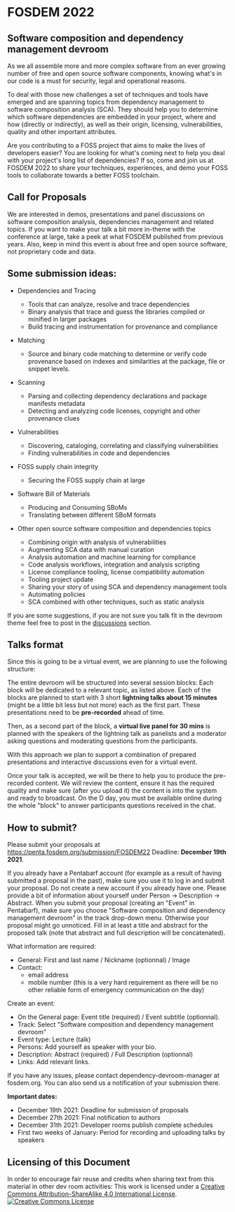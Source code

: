 # FOSDEM 2022

## Software composition and dependency management devroom

As we all assemble more and more complex software from an ever growing number of free and open source software components, knowing what's in our code is a must for security, legal and operational reasons.

To deal with those new challenges a set of techniques and tools have emerged and are spanning topics from dependency management to software composition analysis (SCA). They should help you to determine which software dependencies are embedded in your project, where and how (directly or indirectly), as well as their origin, licensing, vulnerabilities, quality and other important attributes.

Are you contributing to a FOSS project that aims to make the lives of developers easier? You are looking for what's coming next to help you deal with your project's long list of dependencies? If so, come and join us at FOSDEM 2022 to share your techniques, experiences, and demo your FOSS tools to collaborate towards a better FOSS toolchain.

## Call for Proposals

We are interested in demos, presentations and panel discussions on software composition analysis, dependencies management and related topics.
If you want to make your talk a bit more in-theme with the conference at large, take a peek at what FOSDEM published from previous years. Also, keep in mind this event is about free and open source software, not proprietary code and data.

## Some submission ideas:

- Dependencies and Tracing
  - Tools that can analyze, resolve and trace dependencies
  - Binary analysis that trace and guess the libraries compiled or minified in larger packages
  - Build tracing and instrumentation for provenance and compliance

- Matching
  - Source and binary code matching to determine or verify code provenance based on indexes and similarities at the package, file or snippet levels.

- Scanning
  - Parsing and collecting dependency declarations and package manifests metadata
  - Detecting and analyzing code licenses, copyright and other provenance clues

- Vulnerabilities
  - Discovering, cataloging, correlating and classifying vulnerabilities
  - Finding vulnerabilities in code and dependencies

- FOSS supply chain integrity
  - Securing the FOSS supply chain at large

- Software Bill of Materials
  - Producing and Consuming SBoMs
  - Translating between different SBoM formats

- Other open source software composition and dependencies topics
  - Combining origin with analysis of vulnerabilities
  - Augmenting SCA data with manual curation
  - Analysis automation and machine learning for compliance
  - Code analysis workflows, integration and analysis scripting
  - License compliance tooling, license compatibility automation
  - Tooling project update
  - Sharing your story of using SCA and dependency management tools
  - Automating policies
  - SCA combined with other techniques, such as static analysis

If you are some suggestions, if you are not sure you talk fit in the devroom theme feel free to post in the [discussions](https://github.com/software-composition-analysis/fosdem-2022-devroom/discussions) section.

## Talks format

Since this is going to be a virtual event, we are planning to use the following structure:

The entire devroom will be structured into several session blocks: Each block will be dedicated to a relevant topic, as listed above. Each of the blocks are planned to start with 3 short **lightning talks about 15 minutes** (might be a little bit less but not more) each as the first part. These presentations need to be **pre-recorded** ahead of time.

Then, as a second part of the block, a **virtual live panel for 30 mins** is planned with the speakers of the lightning talk as panelists and a moderator asking questions and moderating questions from the participants. 

With this approach we plan to support a combination of prepared presentations and interactive discussions even for a virtual event.

Once your talk is accepted, we will be there to help you to produce the pre-recorded content. We will review the content, ensure it has the required quality and make sure (after you upload it) the content is into the system and ready to broadcast. On the D day, you must be available online during the whole "block" to answer participants questions received in the chat.
    
## How to submit?

Please submit your proposals at https://penta.fosdem.org/submission/FOSDEM22 Deadline: **December 19th 2021**.

If you already have a Pentabarf account (for example as a result of having submitted a proposal in the past), make sure you use it to log in and submit your proposal. Do not create a new account if you already have one. Please provide a bit of information about yourself under Person -> Description -> Abstract. When you submit your proposal (creating an "Event" in Pentabarf), make sure you choose "Software composition and dependency management devroom" in the track drop-down menu. Otherwise your proposal might go unnoticed. Fill in at least a title and abstract for the proposed talk (note that abstract and full description will be concatenated).

What information are required: 
- General: First and last name / Nickname (optionnal) / Image
- Contact:
  - email address
  - mobile number (this is a very hard requirement as there will be no other reliable form of emergency communication on the day)

Create an event:
- On the General page: Event title (required) / Event subtitle (optionnal).
- Track: Select "Software composition and dependency management devroom"
- Event type: Lecture (talk)
- Persons: Add yourself as speaker with your bio.
- Description: Abstract (required) / Full Description (optionnal)
- Links: Add relevant links.

If you have any issues, please contact dependency-devroom-manager at fosdem.org. You can also send us a notification of your submission there.

**Important dates:**
- December 19th 2021: Deadline for submission of proposals
- December 27th 2021: Final notification to authors
- December 31th 2021: Developer rooms publish complete schedules
- First two weeks of January: Period for recording and uploading talks by speakers

## Licensing of this Document

In order to encourage fair reuse and credits when sharing text from this material in other dev room activities: This work is licensed under a <a rel="license" href="http://creativecommons.org/licenses/by-sa/4.0/">Creative Commons Attribution-ShareAlike 4.0 International License</a>.<br /><a rel="license" href="http://creativecommons.org/licenses/by-sa/4.0/"><img alt="Creative Commons License" style="border-width:0" src="https://i.creativecommons.org/l/by-sa/4.0/88x31.png" /></a><br />
